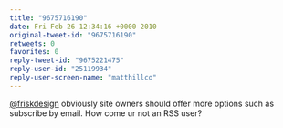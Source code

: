 ```yaml
---
title: "9675716190"
date: Fri Feb 26 12:34:16 +0000 2010
original-tweet-id: "9675716190"
retweets: 0
favorites: 0
reply-tweet-id: "9675221475"
reply-user-id: "25119934"
reply-user-screen-name: "matthillco"
---
```

<a href="https://twitter.com/friskdesign">@friskdesign</a> obviously site owners should offer more options such as subscribe by email. How come ur not an RSS user?
